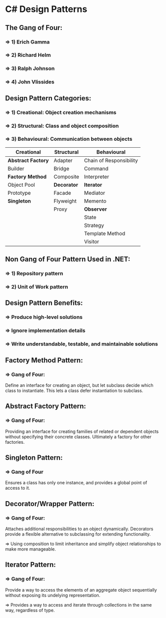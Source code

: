 # C# Design Patterns

## The Gang of Four:
### => 1) Erich Gamma
### => 2) Richard Helm
### => 3) Ralph Johnson
### => 4) John Vlissides

## Design Pattern Categories:
### => 1) Creational: Object creation mechanisms
### => 2) Structural: Class and object composition
### => 3) Behavioural: Communication between objects

| Creational | Structural | Behavioural |
|------------|------------|-------------|
| **Abstract Factory**  | Adapter | Chain of Responsibility |
| Builder | Bridge | Command |
| **Factory Method** | Composite | Interpreter |
| Object Pool | **Decorator** | **Iterator** |
| Prototype | Facade | Mediator |
| **Singleton** | Flyweight | Memento |
|| Proxy | **Observer** |
||| State |
||| Strategy |
||| Template Method |
||| Visitor |

## Non Gang of Four Pattern Used in .NET:
### => 1) Repository pattern
### => 2) Unit of Work pattern

## Design Pattern Benefits:
### => Produce high-level solutions
### => Ignore implementation details
### => Write understandable, testable, and maintainable solutions

## Factory Method Pattern:
### => Gang of Four:
Define an interface for creating an object, but let subclass decide which class to instantiate. This lets a class defer instantiation to subclass.

## Abstract Factory Pattern:
### => Gang of Four:
Providing an interface for creating families of related or dependent objects without specifying their concrete classes.
Ultimately a factory for other factories.

## Singleton Pattern:
### => Gang of Four
Ensures a class has only one instance, and provides a global point of access to it.

## Decorator/Wrapper Pattern:
### => Gang of Four:
Attaches additional responsibilities to an object dynamically. Decorators provide a flexible alternative to subclassing for extending functionality.

=> Using composition to limit inheritance and simplify object relationships to make more manageable.

## Iterator Pattern:
### => Gang of Four:
Provide a way to access the elements of an aggregate object sequentially without exposing its undelying representation.

=> Provides a way to access and iterate through collections in the same way, regardless of type.



